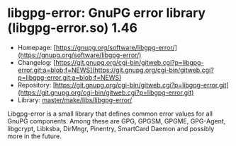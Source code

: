# libgpg-error: GnuPG error library (libgpg-error.so) 1.46
 - Homepage: [https://gnupg.org/software/libgpg-error/](https://gnupg.org/software/libgpg-error/)
 - Changelog: [https://git.gnupg.org/cgi-bin/gitweb.cgi?p=libgpg-error.git;a=blob;f=NEWS](https://git.gnupg.org/cgi-bin/gitweb.cgi?p=libgpg-error.git;a=blob;f=NEWS)
 - Repository: [https://git.gnupg.org/cgi-bin/gitweb.cgi?p=libgpg-error.git](https://git.gnupg.org/cgi-bin/gitweb.cgi?p=libgpg-error.git)
 - Library: [master/make/libs/libgpg-error/](https://github.com/Freetz-NG/freetz-ng/tree/master/make/libs/libgpg-error/)

Libgpg-error is a small library that defines common error values for all GnuPG components. Among these are GPG, GPGSM, GPGME, GPG-Agent, libgcrypt, Libksba, DirMngr, Pinentry, SmartCard Daemon and possibly more in the future.
